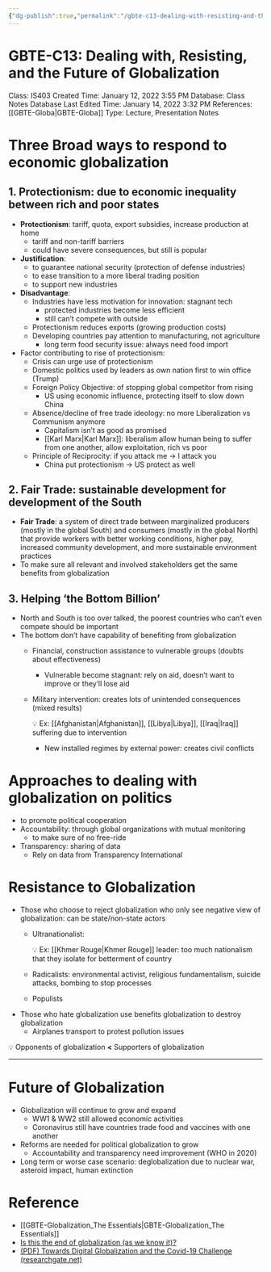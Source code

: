 ```yaml
---
{"dg-publish":true,"permalink":"/gbte-c13-dealing-with-resisting-and-the-future-of-globalization/"}
---
```


# GBTE-C13: Dealing with, Resisting, and the Future of Globalization

Class: IS403
Created Time: January 12, 2022 3:55 PM
Database: Class Notes Database
Last Edited Time: January 14, 2022 3:32 PM
References: [[GBTE-Globa\|GBTE-Globa]]
Type: Lecture, Presentation Notes

# Three Broad ways to respond to economic globalization

## 1. Protectionism: due to economic inequality between rich and poor states

- **Protectionism**: tariff, quota, export subsidies, increase production at home
    - tariff and non-tariff barriers
    - could have severe consequences, but still is popular
- **Justification**:
    - to guarantee national security (protection of defense industries)
    - to ease transition to a more liberal trading position
    - to support new industries
- **Disadvantage**:
    - Industries have less motivation for innovation: stagnant tech
        - protected industries become less efficient
        - still can’t compete with outside
    - Protectionism reduces exports (growing production costs)
    - Developing countries pay attention to manufacturing, not agriculture
        - long term food security issue: always need food import
- Factor contributing to rise of protectionism:
    - Crisis can urge use of protectionism
    - Domestic politics used by leaders as own nation first to win office (Trump)
    - Foreign Policy Objective: of stopping global competitor from rising
        - US using economic influence, protecting itself to slow down China
    - Absence/decline of free trade ideology: no more Liberalization vs Communism anymore
        - Capitalism isn’t as good as promised
        - [[Karl Marx\|Karl Marx]]: liberalism allow human being to suffer from one another, allow exploitation, rich vs poor
    - Principle of Reciprocity: if you attack me → I attack you
        - China put protectionism → US protect as well

## 2. Fair Trade: sustainable development for development of the South

- **Fair Trade**: a system of direct trade between marginalized producers (mostly in the global South) and consumers (mostly in the global North) that provide workers with better working conditions, higher pay, increased community development, and more sustainable environment practices
- To make sure all relevant and involved stakeholders get the same benefits from globalization

## 3. Helping ‘the Bottom Billion’

- North and South is too over talked, the poorest countries who can’t even compete should be important
- The bottom don’t have capability of benefiting from globalization
    - Financial, construction assistance to vulnerable groups (doubts about effectiveness)
        - Vulnerable become stagnant: rely on aid, doesn’t want to improve or they’ll lose aid
    - Military intervention: creates lots of unintended consequences (mixed results)
        
        
        💡 Ex: [[Afghanistan\|Afghanistan]], [[Libya\|Libya]], [[Iraq\|Iraq]] suffering due to intervention
        
        
        
        - New installed regimes by external power: creates civil conflicts

# Approaches to dealing with globalization on politics

- to promote political cooperation
- Accountability: through global organizations with mutual monitoring
    - to make sure of no free-ride
- Transparency: sharing of data
    - Rely on data from Transparency International

# Resistance to Globalization

- Those who choose to reject globalization who only see negative view of globalization: can be state/non-state actors
    - Ultranationalist:
        
        
        💡 Ex: [[Khmer Rouge\|Khmer Rouge]] leader: too much nationalism that they isolate for betterment of country
        
        
        
    - Radicalists: environmental activist, religious fundamentalism, suicide attacks, bombing to stop processes
    - Populists
- Those who hate globalization use benefits globalization to destroy globalization
    - Airplanes transport to protest pollution issues


💡 Opponents of globalization **<** Supporters of globalization



---

# Future of Globalization

- Globalization will continue to grow and expand
    - WW1 & WW2 still allowed economic activities
    - Coronavirus still have countries trade food and vaccines with one another
- Reforms are needed for political globalization to grow
    - Accountability and transparency need improvement (WHO in 2020)
- Long term or worse case scenario: deglobalization due to nuclear war, asteroid impact, human extinction

# Reference

- [[GBTE-Globalization_The Essentials\|GBTE-Globalization_The Essentials]]
- [Is this the end of globalization (as we know it)?](https://doi.org/10.1080/14747731.2020.1716923)
- [(PDF) Towards Digital Globalization and the Covid-19 Challenge (researchgate.net)](https://www.researchgate.net/publication/341408390_Towards_Digital_Globalization_and_the_Covid-19_Challenge?amp%3BenrichSource=Y292ZXJQYWdlOzM0MTQwODM5MDtBUzo4OTE0ODE3NDEwODI2MjRAMTU4OTU1NzIxODMyMw%3D%3D&amp%3Bel=1_x_2&amp%3B_esc=publicationCoverPdf)